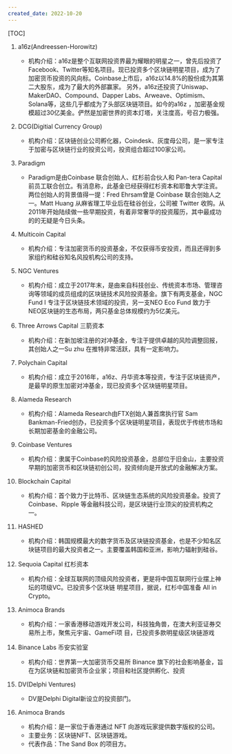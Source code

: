 ```yaml
---
created_date: 2022-10-20
---
```


[TOC]

1. a16z(Andreessen-Horowitz)
    - 机构介绍：a16z是整个互联网投资界最为耀眼的明星之一，曾先后投资了 Facebook、Twitter等知名项目。现已投资多个区块链明星项目，成为了加密货币投资的风向标。Coinbase上市后，a16z以14.8%的股份成为其第二大股东，成为了最大的外部赢家。 另外，a16z还投资了Uniswap、MakerDAO、Compound、Dapper Labs、Arweave、Optimism、Solana等，这些几乎都成为了头部区块链项目。如今的a16z ，加密基金规模超过30亿美金。俨然是加密世界的资本灯塔，关注度高，号召力极强。

2. DCG(Digitial Currency Group)
    - 机构介绍：区块链创业公司孵化器，Coindesk、灰度母公司，是一家专注于加密与区块链行业的投资公司，投资组合超过100家公司。

3. Paradigm
    - Paradigm是由Coinbase 联合创始人、红杉前合伙人和 Pan-tera Capital 前员工联合创立。有消息称，此基金已经获得红杉资本和耶鲁大学注资。两位创始人的背景值得一提：Fred Ehrsam曾是 Coinbase 联合创始人之一。Matt Huang 从麻省理工毕业后在硅谷创业，公司被 Twitter 收购。从2011年开始陆续做一些早期投资，有着非常奢华的投资履历，其中最成功的的无疑是今日头条。

4. Multicoin Capital
    - 机构介绍：专注加密货币的投资基金，不仅获得币安投资，而且还得到多家组约和硅谷知名风投机构公司的支持。

5. NGC Ventures
    - 机构介绍：成立于2017年末，是由来自科技创业、传统资本市场、管理咨询等领域的成员组成的区块链技术风险投资基金。旗下有两支基金，NGC Fund I 专注于区块链技术领域的投资，另一支NEO Eco Fund 致力于 NEO区块链的生态布局，两只基金总体规模约为5亿美元。

6. Three Arrows Capital 三箭资本
    - 机构介绍：在新加坡注册的对冲基金，专注于提供卓越的风险调整回报，其创始人之一Su zhu 在推特非常活跃，具有一定影响力。

7. Polychain Capital
    - 机构介绍：成立于2016年，a16z、丹华资本等投资，专注于区块链资产，是最早的原生加密对冲基金，现已投资多个区块链明星项目。

8. Alameda Research
    - 机构介绍：Alameda Research由FTX创始人兼首席执行官 Sam Bankman-Fried创办，已投资多个区块链明星项目，表现优于传统市场和长期加密基金的金融公司。

9. Coinbase Ventures
    - 机构介绍：隶属于Coinbase的风险投资基金，总部位于旧金山，主要投资早期的加密货币和区块链初创公司，投资倾向是开放式的金融解决方案。

10. Blockchain Capital
    - 机构介绍：首个致力于比特币、区块链生态系统的风险投资基金。投资了 Coinbase、Ripple 等金融科技公司，是区块链行业顶尖的投资机构之一。

11. HASHED
    - 机构介绍：韩国规模最大的数字货币及区块链投资基金，也是不少知名区块链项目的最大投资者之一。主要覆盖韩国和亚洲，影响力辐射到硅谷。

12. Sequoia Capital 红杉资本
    - 机构介绍：全球互联网的顶级风险投资者，更是将中国互联网行业摆上神坛的项级VC。已投资多个区块链 明星项目，据说，红杉中国准备 All in Crypto。

13. Animoca Brands
    - 机构介绍：一家香港移动游戏开发公司，科技独角兽，在澳大利亚证券交易所上市，聚焦元宇宙、GameFi项 目，已投资多款明星级区块链游戏


14. Binance Labs 币安实验室
    - 机构介绍：世界第一大加密货币交易所 Binance 旗下的社会影响基金，旨在为区块链和加密货币企业家；项目和社区提供孵化、投资


15. DV(Delphi Ventures)
    - DV是Delphi Digital新设立的投资部门。

 
16. Animoca Brands 
    - 机构介绍：是一家位于香港通过 NFT 向游戏玩家提供数字版权的公司。
    - 主要业务：区块链NFT、区块链游戏。
    - 代表作品：The Sand Box 的项目方。
